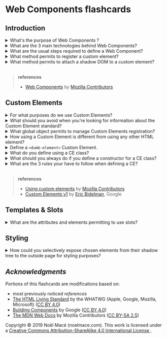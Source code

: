 # Web Components flashcards

## Introduction

<details><summary>What's the purpose of Web Components ?</summary>
<p>

- create **reusable** components
- w/ vanilla JS/HTML/CSS only!
- without fear of code collisions

</p>
</details>

<details>
<summary>What are the 3 main technologies behind Web Components?</summary>
<p>

- Custom elements
- Shadow DOM
- HTML Templates

</p>
</details>

<details>
<summary>What are the usual steps required to define a Web Component?</summary>
<p>

1. **Create a class or a function** in which you specify your web component **functionality**
2. **register** your custom element
3. _(optional)_ **attach a shadow DOM** to the custom element
4. _(optional)_ **define an HTML template** using `<template>` and `<slot>`, **clone** the template and **attach it** to
   your shadow DOM.

You can now use your custom element wherever you like on your page, just like you would any regular HTML element.

</p>
</details>

<details>
<summary>What method permits to register a custom element?</summary>
<p>

```javascript
CustomElementRegistry.define();
```

Passing it:

1. the element name to be defined
2. the class or function in which its functionality is specified
3. (optionally) what element it inherits from

</p>
</details>

<details>
<summary>What method permits to attach a shadow DOM to a custom element?</summary>
<p>

```javascript
Element.attachShadow();
```

</p>
</details>

<br>

> **references**
>
> - [Web Components](https://developer.mozilla.org/en-US/docs/Web/Web_Components)
>   by [Mozilla Contributors](https://developer.mozilla.org/en-US/docs/Web/Web_Components$history)

## Custom Elements

<details>
<summary>For what purposes do we use Custom Elements?</summary>
<p>

- create **new HTML tags**
- beef-up existing HTML tags
- or extend the components other developers have authored

</p>
</details>

<details>
<summary>
What should you avoid when you're looking for information about the Custom Element standard?
</summary>
<p>

To confuse it with the "v0 version", a [working draft](https://www.w3.org/TR/2016/WD-custom-elements-20160226/) which
have only been implemented [by Chrome & Opera](https://caniuse.com/#feat=custom-elements).

The actual (or v1) Custom Element standard is the one defined in the [WHATWG html living
standard](https://html.spec.whatwg.org/multipage/custom-elements.html#custom-elements), and now supported by [most
browsers](https://caniuse.com/#feat=custom-elementsv1).

</p>
</details>

<details>
<summary>What global object permits to manage Custom Elements registration?</summary>
<p>

```javascript
Window.customElements;
```

</p>
</details>

<details>
<summary>
How using a Custom Element is different from using any other HTML element?
</summary>
<p>

**It's NOT!**

A Custom Element constructor **needs** to extend the
[`HTMLElement`](https://developer.mozilla.org/en-US/docs/Web/API/HTMLElement)
interface in order to inherit the entire DOM API!

</p>
</details>

<details>
<summary>Define a <code>&lt;dumb-element&gt;</code> Custom Element.</summary>
<p>

```javascript
class DumbElement extends HTMLElement {...}
window.customElements.define('dumb-element', DumbElement);

// Or use an anonymous class if you don't want a named constructor in current scope.
window.customElements.define('dumb-element', class extends HTMLElement {...});
```

</p>
</details>

<details>
<summary>What do you define using a CE class?</summary>
<p>

The CE public JavaScript API and some of its behavior.

For example, you could define how to "open" an `<app-drawer>` CE like so:

```javascript
class AppDrawer extends HTMLElement {

  // A getter/setter for an open property.
  get open() {
    return this.hasAttribute('open');
  }

  set open(val) {
    // Reflect the value of the open property as an HTML attribute.
    if (val) {
      this.setAttribute('open', '');
    } else {
      this.removeAttribute('open');
    }
    this.toggleDrawer();
  }

    // Can define constructor arguments if you wish.
  constructor() {
    super();

    // Setup a click listener on <app-drawer> itself.
    this.addEventListener('click', e => {
      this.toggleDrawer();
    });
  }

  toggleDrawer() {
    ...
  }
}
```

</p>
</details>

<details>
<summary>
What should you always do if you define a constructor for a CE class?
</summary>
<p>

If you define a constructor, always call super() first!
This is specific to CE and required by the spec.

</p>
</details>

<details>
<summary>What are the 3 rules your have to follow when defining a CE?</summary>
<p>

(@rules) The name of a custom element **must contain a dash** (-).

> So `<x-tags>`, `<my-element>`, and `<my-awesome-app>` are all valid names, while `<tabs>` and `<foo_bar>` are not.
> This requirement is so the HTML parser can distinguish custom elements from regular elements. It also ensures forward compatibility when new tags are added to HTML.

(@rules) You can't register the same tag more than **once**.

> Attempting to do so will throw a DOMException.

(@rules) Custom elements cannot be **self-closing**.

> This is because HTML only allows a few elements to be self-closing. Always write a closing tag (<app-drawer></app-drawer>).

</p>
</details>

<br>

> **references**
>
> - [Using custom elements](https://developer.mozilla.org/en-US/docs/Web/Web_Components/Using_custom_elements)
>   by [Mozilla Contributors](https://developer.mozilla.org/en-US/docs/Web/Web_Components/Using_custom_elements$history)
> - [Custom Elements v1](https://developers.google.com/web/fundamentals/web-components/customelements)
>   by [Eric Bidelman](https://developers.google.com/web/resources/contributors/ericbidelman), Google

## Templates & Slots

<details>
<summary>What are the attributes and elements permitting to use slots?</summary>
<p>

Inside a template or your WC, use the [`<slot>`](https://developer.mozilla.org/en-US/docs/Web/HTML/Element/slot) element
in order to define a placeholder:

```javascript
customElements.define(
  "my-element",
  class extends HTMLElement {
    constructor() {
      super();

      const shadow = this.attachShadow({ mode: "open" });
      const container = document.createElement("div");

      container.innerHTML = `
        <slot name="title"></slot>
      `;

      shadow.appendChild(container);
    }
  }
);
```

Use the [`slot`](https://developer.mozilla.org/fr/docs/Web/HTML/Attributs_universels#attr-slot) attribute to define the
content for this slot:

```html
<my-element>
  <span slot="title">Hello World!</span>
</my-element>
```

You can also use one anonymous slot by removing the `name` attribute and the `slot` attribute value.

</p>
</details>

## Styling

<details>
<summary>How could you selectively expose chosen elements from their shadow tree to the outside page for styling purposes?</summary>
<p>

You can use [CSS Shadow Parts](https://drafts.csswg.org/css-shadow-parts/) for that!

The **experimental** [`::part`](https://developer.mozilla.org/en-US/docs/Web/CSS/::part) CSS pseudo-element permits to
select an element within a shadow tree that has a matching `part` attribute.

Here is an example:

<!-- markdownlint-disable no-emphasis-as-heading -->

**light tree**

```html
<style>
  custom-element::part(hello-world) {
    color: red;
  }
</style>
<custom-element></custom-element>
```

**shadow tree (in your WC)**

```html
<div part="hello-world">
  Hello World!
</div>
```

> :warning: **highly experimental**
>
> This feature is only at the first stage for W3C specification ("First Public Working Draft").
> It's only supported by Chrome 73 and Firefox 69 behind the `layout.css.shadow-parts.enabled` preference.
> Check the [explainer](https://github.com/fergald/docs/blob/master/explainers/css-shadow-parts-1.md),
> [Editor's Draft](https://drafts.csswg.org/css-shadow-parts/) and
> [issues](https://github.com/w3c/csswg-drafts/labels/css-shadow-parts-1) before using it in production, and be prepared
> for changes!

</p>
</details>

## _Acknowledgments_

Portions of this flashcards are modifications based on:

- most previously noticed _references_
- [The HTML Living Standard](https://html.spec.whatwg.org/) by the WHATWG (Apple, Google, Mozilla, Microsoft) ([CC BY 4.0][by4])
- [Building Components](https://developers.google.com/web/fundamentals/web-components/) by Google ([CC BY 4.0][by4])
- [The MDN Web Docs](https://developer.mozilla.org/en-US/) by Mozilla Contributors ([CC BY-SA 2.5][bysa25])

Copyright © 2019 Noël Macé (noelmace.com). This work is licensed under a
<a rel="license" href="http://creativecommons.org/licenses/by-sa/4.0/">
Creative Commons Attribution-ShareAlike 4.0 International License
</a>.

<!-- references -->

[by4]: https://creativecommons.org/licenses/by/4.0/
[bysa25]: http://creativecommons.org/licenses/by-sa/2.5/
